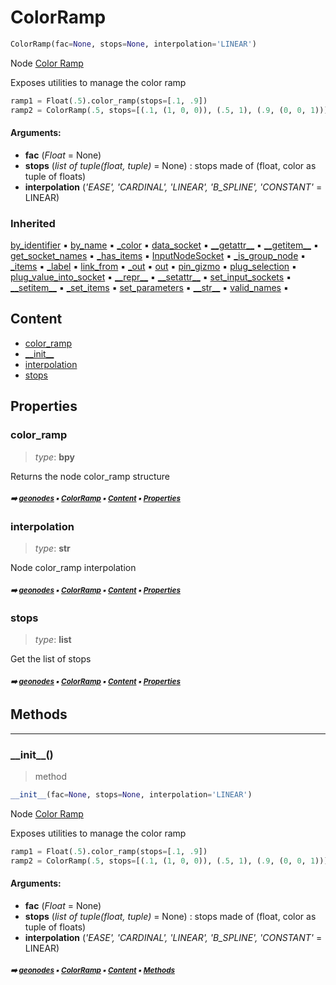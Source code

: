 # ColorRamp

``` python
ColorRamp(fac=None, stops=None, interpolation='LINEAR')
```

Node [Color Ramp](https://docs.blender.org/manual/en/latest/modeling/geometry_nodes/../../editors/texture_node/types/converter/color_ramp.html)

Exposes utilities to manage the color ramp

``` python
ramp1 = Float(.5).color_ramp(stops=[.1, .9])
ramp2 = ColorRamp(.5, stops=[(.1, (1, 0, 0)), (.5, 1), (.9, (0, 0, 1))])
```

#### Arguments:
- **fac** (_Float_ = None)
- **stops** (_list of tuple(float, tuple)_ = None) : stops made of (float, color as tuple of floats)
- **interpolation** (_'EASE', 'CARDINAL', 'LINEAR', 'B_SPLINE', 'CONSTANT'_ = LINEAR)

### Inherited

[by_identifier](node.md#by_identifier) :black_small_square: [by_name](node.md#by_name) :black_small_square: [\_color](node.md#_color) :black_small_square: [data_socket](node.md#data_socket) :black_small_square: [\_\_getattr__](domain.md#__getattr__) :black_small_square: [\_\_getitem__](node.md#__getitem__) :black_small_square: [get_socket_names](node.md#get_socket_names) :black_small_square: [\_has_items](node.md#_has_items) :black_small_square: [InputNodeSocket](node.md#inputnodesocket) :black_small_square: [\_is_group_node](node.md#_is_group_node) :black_small_square: [\_items](node.md#_items) :black_small_square: [\_label](node.md#_label) :black_small_square: [link_from](node.md#link_from) :black_small_square: [\_out](node.md#_out) :black_small_square: [out](color.md#out) :black_small_square: [pin_gizmo](node.md#pin_gizmo) :black_small_square: [plug_selection](node.md#plug_selection) :black_small_square: [plug_value_into_socket](node.md#plug_value_into_socket) :black_small_square: [\_\_repr__](core-treea-node.md#__repr__) :black_small_square: [\_\_setattr__](domain.md#__setattr__) :black_small_square: [set_input_sockets](node.md#set_input_sockets) :black_small_square: [\_\_setitem__](node.md#__setitem__) :black_small_square: [\_set_items](node.md#_set_items) :black_small_square: [set_parameters](node.md#set_parameters) :black_small_square: [\_\_str__](core-treea-node.md#__str__) :black_small_square: [valid_names](node.md#valid_names) :black_small_square:

## Content

- [color_ramp](colorramp.md#color_ramp)
- [\_\_init__](colorramp.md#__init__)
- [interpolation](colorramp.md#interpolation)
- [stops](colorramp.md#stops)

## Properties



### color_ramp

> _type_: **bpy**
>

Returns the node color_ramp structure

##### <sub>:arrow_right: [geonodes](index.md#geonodes) :black_small_square: [ColorRamp](colorramp.md#colorramp) :black_small_square: [Content](colorramp.md#content) :black_small_square: [Properties](colorramp.md#properties)</sub>

### interpolation

> _type_: **str**
>

Node color_ramp interpolation

##### <sub>:arrow_right: [geonodes](index.md#geonodes) :black_small_square: [ColorRamp](colorramp.md#colorramp) :black_small_square: [Content](colorramp.md#content) :black_small_square: [Properties](colorramp.md#properties)</sub>

### stops

> _type_: **list**
>

Get the list of stops

##### <sub>:arrow_right: [geonodes](index.md#geonodes) :black_small_square: [ColorRamp](colorramp.md#colorramp) :black_small_square: [Content](colorramp.md#content) :black_small_square: [Properties](colorramp.md#properties)</sub>

## Methods



----------
### \_\_init__()

> method

``` python
__init__(fac=None, stops=None, interpolation='LINEAR')
```

Node [Color Ramp](https://docs.blender.org/manual/en/latest/modeling/geometry_nodes/../../editors/texture_node/types/converter/color_ramp.html)

Exposes utilities to manage the color ramp

``` python
ramp1 = Float(.5).color_ramp(stops=[.1, .9])
ramp2 = ColorRamp(.5, stops=[(.1, (1, 0, 0)), (.5, 1), (.9, (0, 0, 1))])
```

#### Arguments:
- **fac** (_Float_ = None)
- **stops** (_list of tuple(float, tuple)_ = None) : stops made of (float, color as tuple of floats)
- **interpolation** (_'EASE', 'CARDINAL', 'LINEAR', 'B_SPLINE', 'CONSTANT'_ = LINEAR)

##### <sub>:arrow_right: [geonodes](index.md#geonodes) :black_small_square: [ColorRamp](colorramp.md#colorramp) :black_small_square: [Content](colorramp.md#content) :black_small_square: [Methods](colorramp.md#methods)</sub>